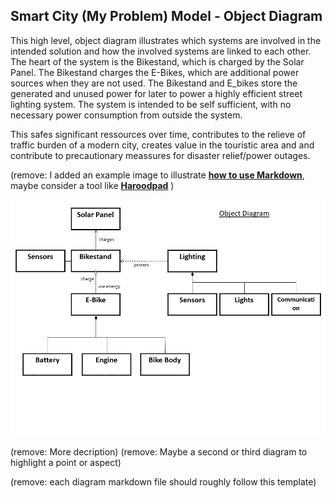 ## Smart City (My Problem) Model - Object Diagram

This high level, object diagram illustrates which systems are involved in the intended solution and how the involved systems are linked to each other. The heart of the system is the Bikestand, which is charged by the Solar Panel.
The Bikestand charges the E-Bikes, which are additional power sources when they are not used. 
The Bikestand and E_bikes store the generated and unused power for later to power a highly efficient street lighting system. The system is intended to be self sufficient, with no necessary power consumption from outside the system. 

This safes significant ressources over time, contributes to the relieve of traffic burden of a modern city, creates value in the touristic area and and contribute to precautionary meassures for disaster relief/power outages. 

(remove: I added an example image to illustrate [**how to use Markdown**](https://guides.github.com/features/mastering-markdown/), maybe consider a tool like [**Haroodpad**](http://pad.haroopress.com/user.html) )

![Example Object Diagram](../images/object_diagram.png)

(remove: More decription)
(remove: Maybe a second or third diagram to highlight a point or aspect)

(remove: each diagram markdown file should roughly follow this template)
